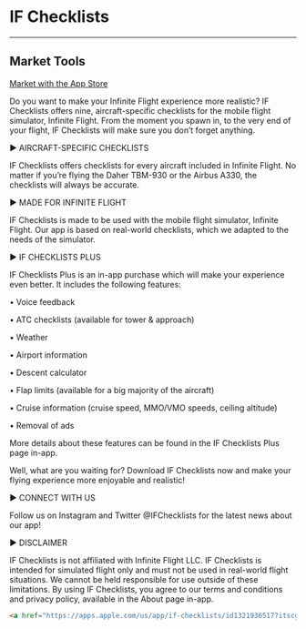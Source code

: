 # IF Checklists

---

## Market Tools

[Market with the App Store](https://tools.applemediaservices.com/app/1321936517)

Do you want to make your Infinite Flight experience more realistic? IF Checklists offers nine, aircraft-specific checklists for the mobile flight simulator, Infinite Flight. From the moment you spawn in, to the very end of your flight, IF Checklists will make sure you don’t forget anything.

► AIRCRAFT-SPECIFIC CHECKLISTS

IF Checklists offers checklists for every aircraft included in Infinite Flight. No matter if you’re flying the Daher TBM-930 or the Airbus A330, the checklists will always be accurate.

► MADE FOR INFINITE FLIGHT

IF Checklists is made to be used with the mobile flight simulator, Infinite Flight. Our app is based on real-world checklists, which we adapted to the needs of the simulator.

► IF CHECKLISTS PLUS

IF Checklists Plus is an in-app purchase which will make your experience even better. It includes the following features:

• Voice feedback

• ATC checklists (available for tower & approach)

• Weather

• Airport information

• Descent calculator

• Flap limits (available for a big majority of the aircraft)

• Cruise information (cruise speed, MMO/VMO speeds, ceiling altitude)

• Removal of ads

More details about these features can be found in the IF Checklists Plus page in-app.

Well, what are you waiting for? Download IF Checklists now and make your flying experience more enjoyable and realistic!

► CONNECT WITH US

Follow us on Instagram and Twitter @IFChecklists for the latest news about our app!

► DISCLAIMER

IF Checklists is not affiliated with Infinite Flight LLC. IF Checklists is intended for simulated flight only and must not be used in real-world flight situations. We cannot be held responsible for use outside of these limitations. By using IF Checklists, you agree to our terms and conditions and privacy policy, available in the About page in-app.

```html
<a href="https://apps.apple.com/us/app/if-checklists/id1321936517?itscg=30200&amp;itsct=apps_box_appicon" style="width: 170px; height: 170px; border-radius: 22%; overflow: hidden; display: inline-block; vertical-align: middle;"><img src="https://is5-ssl.mzstatic.com/image/thumb/Purple113/v4/ed/d5/44/edd544a7-5085-487e-7548-ca6daee9646c/AppIcon-0-1x_U007emarketing-0-0-85-220-0-10.png/540x540bb.jpg?h=c855e843b6e4eb26320212807ea8e314" alt="IF Checklists" style="width: 170px; height: 170px; border-radius: 22%; overflow: hidden; display: inline-block; vertical-align: middle;"></a>
```

